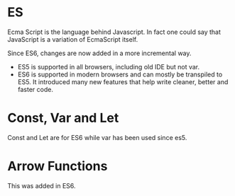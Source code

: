 # ES

Ecma Script is the language behind Javascript. In fact one could say that JavaScript is a variation of EcmaScript itself. 

Since ES6, changes are now added in a more incremental way. 

- ES5 is supported in all browsers, including old IDE but not var.
- ES6 is supported in modern browsers and can mostly be transpiled to ES5. It introduced many new features that help write cleaner, better and faster code. 

# Const, Var and Let

Const and Let are for ES6 while var has been used since es5. 

# Arrow Functions

This was added in ES6.